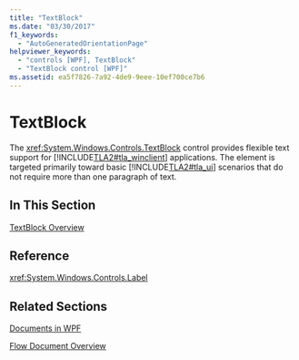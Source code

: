 ```yaml
---
title: "TextBlock"
ms.date: "03/30/2017"
f1_keywords: 
  - "AutoGeneratedOrientationPage"
helpviewer_keywords: 
  - "controls [WPF], TextBlock"
  - "TextBlock control [WPF]"
ms.assetid: ea5f7826-7a92-4de9-9eee-10ef700ce7b6
---
```

# TextBlock
The <xref:System.Windows.Controls.TextBlock> control provides flexible text support for [!INCLUDE[TLA2#tla_winclient](../../../includes/tla2sharptla-winclient-md.md)] applications. The element is targeted primarily toward basic [!INCLUDE[TLA2#tla_ui](../../../includes/tla2sharptla-ui-md.md)] scenarios that do not require more than one paragraph of text.  
  
## In This Section  
 [TextBlock Overview](textblock-overview.md)  
  
## Reference  
 <xref:System.Windows.Controls.Label>  
  
## Related Sections  
 [Documents in WPF](../advanced/documents-in-wpf.md)  
  
 [Flow Document Overview](../advanced/flow-document-overview.md)
